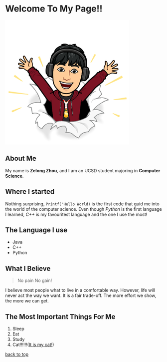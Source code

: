 # Welcome To My Page!!
![](/Mymoji.png)

## About Me
My name is **Zelong Zhou**, and I am an UCSD student majoring in **Computer Science**. 

## Where I started
Nothing surprising, ```Printf("Hello World)``` is the first code that guid me into the world of 
the computer science. Even though _Python_ is the first language I learned, _C++_ is my favouritest
language and the one I use the most!

## The Language I use
- Java
- C++
- Python

## What I Believe
> No pain No gain!

I believe most people what to live in a comfortable way. However, life will never act the way we want. It is a fair trade-off. The more effort we show, the more we can get. 

## The Most Important Things For Me
1. Sleep
2. Eat 
3. Study
4. Cat!!!!!!([It is my cat!](WechatIMG251.jpeg))

[back to top](#welcome-to-my-page)